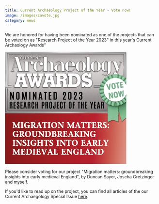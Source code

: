 ```yaml
---
title: Current Archaeology Project of the Year - Vote now!
image: /images/cavote.jpg
category: news
---
```


We are honored for having been nominated as one of the projects that can be voted on as "Research Project of the Year 2023" in this year's Current Archaology Awards"

<!--more-->
[![](../images/cavote.jpg)](https://archaeology.co.uk/vote)

Please consider voting for our project "Migration matters: groundbreaking insights into early medieval England", by Duncan Sayer, Joscha Gretzinger and myself. 

If you'd like to read up on the project, you can find all articles of the our Current Archaegology Special Issue [here](https://the-past.com/magazines/current-archaeology-392/).

